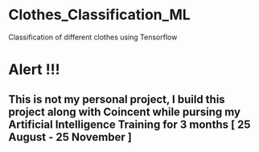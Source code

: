 # Clothes_Classification_ML
Classification of different clothes using Tensorflow

# Alert !!!
## This is not my personal project, I build this project along with Coincent while pursing my Artificial Intelligence Training for 3 months [ 25 August - 25 November ]
